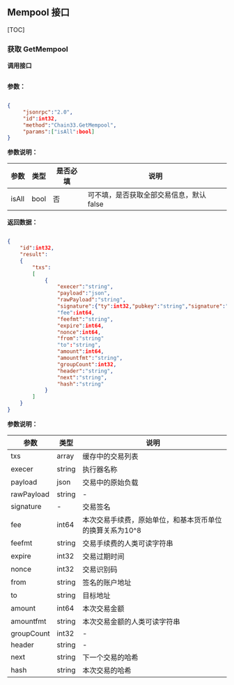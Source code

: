## Mempool 接口
[TOC]
### 获取 GetMempool
**调用接口**
```

```
**参数：**
```

```
```json
{
     "jsonrpc":"2.0",
     "id":int32,
     "method":"Chain33.GetMempool",
     "params":["isAll":bool]
}
```
**参数说明：**

|参数|类型|是否必填|说明|
|----|----|----|----|
|isAll|bool|否|可不填，是否获取全部交易信息，默认 false|

**返回数据：**
```

```
```json
{
    "id":int32,
    "result":
    {
        "txs":
        [
            {
                "execer":"string",
                "payload":"json",
				"rawPayload":"string",
                "signature":{"ty":int32,"pubkey":"string","signature":"string"}
                "fee":int64,
                "feefmt":"string",
                "expire":int64,
                "nonce":int64,
				"from":"string"
                "to":"string",
                "amount":int64,
                "amountfmt":"string",
				"groupCount":int32,
                "header":"string",
                "next":"string",
                "hash":"string"
            }
        ]
    }
}
```
**参数说明：**

|参数|类型|说明|
|----|----|----|
|txs|array|缓存中的交易列表|
|execer|string|执行器名称|
|payload|json|交易中的原始负载|
|rawPayload|string|-|
|signature|-|交易签名|
|fee|int64|本次交易手续费，原始单位，和基本货币单位的换算关系为10^8|
|feefmt|string|交易手续费的人类可读字符串|
|expire|int32|交易过期时间|
|nonce|int32|交易识别码|
|from|string|签名的账户地址|
|to|string|目标地址|
|amount|int64|本次交易金额|
|amountfmt|string|本次交易金额的人类可读字符串|
|groupCount|int32|-|
|header|string|-|
|next|string|下一个交易的哈希|
|hash|string|本次交易的哈希|
